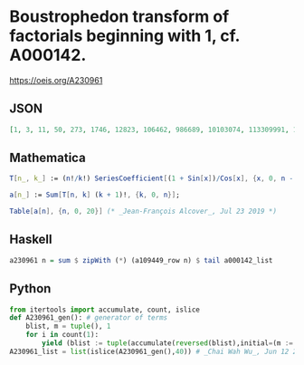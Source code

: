 # Boustrophedon transform of factorials beginning with 1, cf\. A000142\.
https://oeis.org/A230961
## JSON
```JSON
[1, 3, 11, 50, 273, 1746, 12823, 106462, 986689, 10103074, 113309991, 1381835454, 18209834849, 257911743506, 3907538236631, 63066584719982, 1080340925760129, 19577690297352258, 374214932301757255, 7524626434657416286, 158783753482817132065]
```
## Mathematica
```Mathematica
T[n_, k_] := (n!/k!) SeriesCoefficient[(1 + Sin[x])/Cos[x], {x, 0, n - k}];
```
```Mathematica
a[n_] := Sum[T[n, k] (k + 1)!, {k, 0, n}];
```
```Mathematica
Table[a[n], {n, 0, 20}] (* _Jean-François Alcover_, Jul 23 2019 *)
```
## Haskell
```Haskell
a230961 n = sum $ zipWith (*) (a109449_row n) $ tail a000142_list
```
## Python
```Python
from itertools import accumulate, count, islice
def A230961_gen(): # generator of terms
    blist, m = tuple(), 1
    for i in count(1):
        yield (blist := tuple(accumulate(reversed(blist),initial=(m := m*i))))[-1]
A230961_list = list(islice(A230961_gen(),40)) # _Chai Wah Wu_, Jun 12 2022
```
